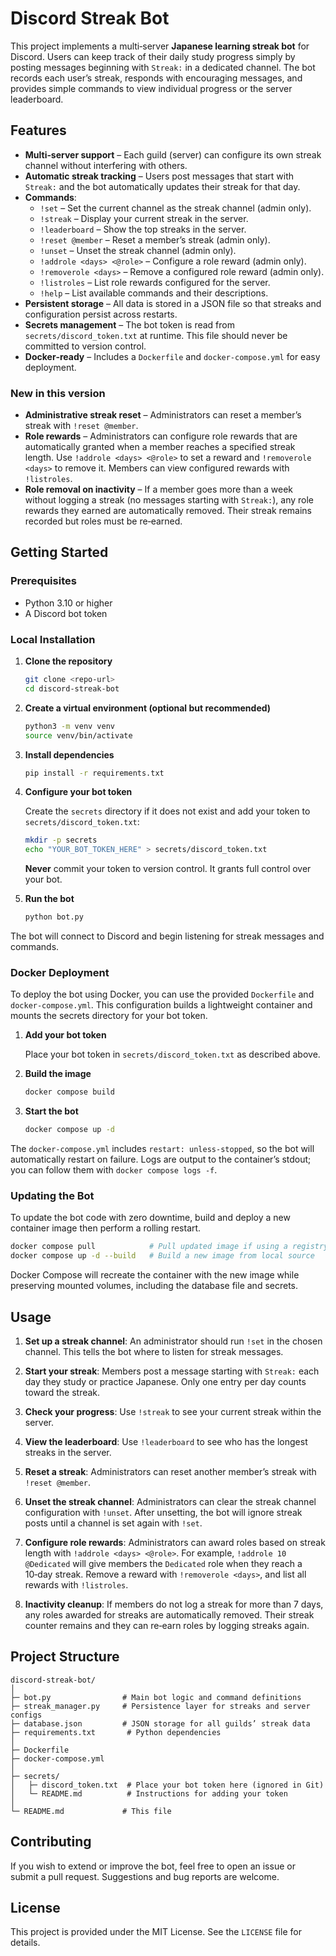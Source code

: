 # Discord Streak Bot

This project implements a multi‑server **Japanese learning streak bot** for
Discord. Users can keep track of their daily study progress simply by
posting messages beginning with `Streak:` in a dedicated channel. The bot
records each user’s streak, responds with encouraging messages, and
provides simple commands to view individual progress or the server
leaderboard.

## Features

* **Multi‑server support** – Each guild (server) can configure its own
  streak channel without interfering with others.
* **Automatic streak tracking** – Users post messages that start with
  `Streak:` and the bot automatically updates their streak for that day.
* **Commands**:
  * `!set` – Set the current channel as the streak channel (admin only).
  * `!streak` – Display your current streak in the server.
  * `!leaderboard` – Show the top streaks in the server.
  * `!reset @member` – Reset a member’s streak (admin only).
  * `!unset` – Unset the streak channel (admin only).
  * `!addrole <days> <@role>` – Configure a role reward (admin only).
  * `!removerole <days>` – Remove a configured role reward (admin only).
  * `!listroles` – List role rewards configured for the server.
  * `!help` – List available commands and their descriptions.
* **Persistent storage** – All data is stored in a JSON file so that
  streaks and configuration persist across restarts.
* **Secrets management** – The bot token is read from
  `secrets/discord_token.txt` at runtime. This file should never be
  committed to version control.
* **Docker‑ready** – Includes a `Dockerfile` and `docker-compose.yml` for
  easy deployment.

### New in this version

* **Administrative streak reset** – Administrators can reset a member’s
  streak with `!reset @member`.
* **Role rewards** – Administrators can configure role rewards that are
  automatically granted when a member reaches a specified streak length.
  Use `!addrole <days> <@role>` to set a reward and `!removerole <days>`
  to remove it. Members can view configured rewards with `!listroles`.
* **Role removal on inactivity** – If a member goes more than a week
  without logging a streak (no messages starting with `Streak:`), any
  role rewards they earned are automatically removed. Their streak
  remains recorded but roles must be re‑earned.

## Getting Started

### Prerequisites

* Python 3.10 or higher
* A Discord bot token

### Local Installation

1. **Clone the repository**

   ```sh
   git clone <repo-url>
   cd discord-streak-bot
   ```

2. **Create a virtual environment (optional but recommended)**

   ```sh
   python3 -m venv venv
   source venv/bin/activate
   ```

3. **Install dependencies**

   ```sh
   pip install -r requirements.txt
   ```

4. **Configure your bot token**

   Create the `secrets` directory if it does not exist and add your
   token to `secrets/discord_token.txt`:

   ```sh
   mkdir -p secrets
   echo "YOUR_BOT_TOKEN_HERE" > secrets/discord_token.txt
   ```

   **Never** commit your token to version control. It grants full
   control over your bot.

5. **Run the bot**

   ```sh
   python bot.py
   ```

The bot will connect to Discord and begin listening for streak messages
and commands.

### Docker Deployment

To deploy the bot using Docker, you can use the provided
`Dockerfile` and `docker-compose.yml`. This configuration builds a
lightweight container and mounts the secrets directory for your bot
token.

1. **Add your bot token**

   Place your bot token in `secrets/discord_token.txt` as described
   above.

2. **Build the image**

   ```sh
   docker compose build
   ```

3. **Start the bot**

   ```sh
   docker compose up -d
   ```

The `docker-compose.yml` includes `restart: unless-stopped`, so the bot
will automatically restart on failure. Logs are output to the
container’s stdout; you can follow them with `docker compose logs -f`.

### Updating the Bot

To update the bot code with zero downtime, build and deploy a new
container image then perform a rolling restart.

```sh
docker compose pull            # Pull updated image if using a registry
docker compose up -d --build   # Build a new image from local source
```

Docker Compose will recreate the container with the new image while
preserving mounted volumes, including the database file and secrets.

## Usage

1. **Set up a streak channel**: An administrator should run `!set` in
   the chosen channel. This tells the bot where to listen for streak
   messages.
2. **Start your streak**: Members post a message starting with
   `Streak:` each day they study or practice Japanese. Only one entry
   per day counts toward the streak.
3. **Check your progress**: Use `!streak` to see your current streak
   within the server.
4. **View the leaderboard**: Use `!leaderboard` to see who has the
   longest streaks in the server.

5. **Reset a streak**: Administrators can reset another member’s streak
   with `!reset @member`.

6. **Unset the streak channel**: Administrators can clear the streak
   channel configuration with `!unset`. After unsetting, the bot will
   ignore streak posts until a channel is set again with `!set`.

7. **Configure role rewards**: Administrators can award roles based on
   streak length with `!addrole <days> <@role>`. For example,
   `!addrole 10 @Dedicated` will give members the `Dedicated` role when
   they reach a 10‑day streak. Remove a reward with
   `!removerole <days>`, and list all rewards with `!listroles`.

8. **Inactivity cleanup**: If members do not log a streak for more
   than 7 days, any roles awarded for streaks are automatically
   removed. Their streak counter remains and they can re‑earn roles by
   logging streaks again.

## Project Structure

```
discord-streak-bot/
│
├─ bot.py                # Main bot logic and command definitions
├─ streak_manager.py     # Persistence layer for streaks and server configs
├─ database.json         # JSON storage for all guilds’ streak data
├─ requirements.txt       # Python dependencies
│
├─ Dockerfile
├─ docker-compose.yml
│
├─ secrets/
│   ├─ discord_token.txt  # Place your bot token here (ignored in Git)
│   └─ README.md          # Instructions for adding your token
│
└─ README.md             # This file
```

## Contributing

If you wish to extend or improve the bot, feel free to open an issue
or submit a pull request. Suggestions and bug reports are welcome.

## License

This project is provided under the MIT License. See the `LICENSE` file
for details.